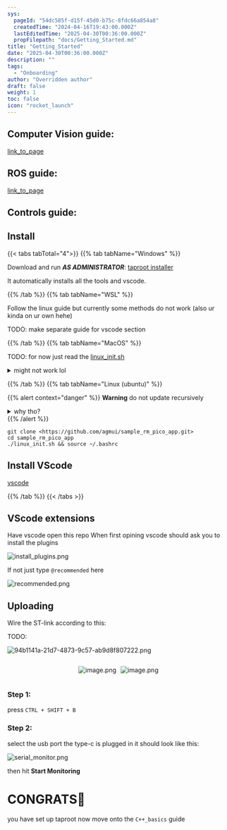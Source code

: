 ```yaml
---
sys:
  pageId: "54dc585f-d15f-45d0-b75c-8fdc66a854a8"
  createdTime: "2024-04-16T19:43:00.000Z"
  lastEditedTime: "2025-04-30T00:36:00.000Z"
  propFilepath: "docs/Getting_Started.md"
title: "Getting_Started"
date: "2025-04-30T00:36:00.000Z"
description: ""
tags:
  - "Onboarding"
author: "Overridden author"
draft: false
weight: 1
toc: false
icon: "rocket_launch"
---
```


## Computer Vision guide:

[link_to_page](86d45bc0-388b-4d26-8848-44f255f73d0e)

## ROS guide:

[link_to_page](3c76c1de-ec8f-46d6-8b0a-294005edc2d5)

## Controls guide:

## Install

{{< tabs tabTotal="4">}}
{{% tab tabName="Windows" %}}

Download and run _**AS ADMINISTRATOR**_: [taproot installer](https://github.com/Thornbots/TeachingFreshies/releases/tag/1.0)

It automatically installs all the tools and vscode.

{{% /tab %}}
{{% tab tabName="WSL" %}}

Follow the linux guide but currently some methods do not work (also ur kinda on ur own hehe)

TODO: make separate guide for vscode section

{{% /tab %}}
{{% tab tabName="MacOS" %}}

TODO: for now just read the [linux_init.sh](https://github.com/agmui/sample_rm_pico_app/blob/main/linux_init.sh)

<details>
<summary>might not work lol</summary>

`brew install libusb pkg-config`

Next install: [vscode](https://code.visualstudio.com/Download)

</details>

{{% /tab %}}
{{% tab tabName="Linux (ubuntu)" %}}

{{% alert context="danger" %}}
**Warning** do not update recursively
<details>
<summary>why tho?</summary>
There are some submodules that may go on for a while (like tinyusb) and I highly
recommend you don't need to get them.
If you want to see what submodules I update just look in `linux_init.sh`
</details>
{{% /alert %}}

```shell
git clone <https://github.com/agmui/sample_rm_pico_app.git>
cd sample_rm_pico_app
./linux_init.sh && source ~/.bashrc
```

## Install VScode

[vscode](https://code.visualstudio.com/Download)

{{% /tab %}}
{{< /tabs >}}

## VScode extensions

Have vscode open this repo
When first opining vscode should ask you to install the plugins

![install_plugins.png](https://prod-files-secure.s3.us-west-2.amazonaws.com/d518164a-d88e-44d1-a4ee-3adb3bd8bce0/89bd30f0-1825-4e77-867b-0a41ce370880/install_plugins.png?X-Amz-Algorithm=AWS4-HMAC-SHA256&X-Amz-Content-Sha256=UNSIGNED-PAYLOAD&X-Amz-Credential=ASIAZI2LB466UOAMWLOE%2F20250704%2Fus-west-2%2Fs3%2Faws4_request&X-Amz-Date=20250704T100941Z&X-Amz-Expires=3600&X-Amz-Security-Token=IQoJb3JpZ2luX2VjECIaCXVzLXdlc3QtMiJIMEYCIQC3%2BRvbOA%2BgRLyhVMBvqfoYl5aBv5EwoNlVNwmmOO86BAIhANzHGa3Sn4vqJ5Fj6uWowClh3VgWUrecf9HcGB6GbtrNKv8DCCoQABoMNjM3NDIzMTgzODA1IgzcyU67JoUWc8tTcHkq3AMSCDZ5uvDO7Fk3PUFTjwBE3G2PTEPlLVVoxiEH%2BonDJTLDr2O2XnzJaBONahgfU6tJf64I55vTA1eeiaU%2BzN%2BDyVqsp40WM8y3IbjBiK9p37e2%2F5gGSNGb9NH9By51mxqGlQlMsQ%2FkILeToX1EIM2KvIvoOdguM2W4Ex48LTLdCvFev27%2FvwGtt2rm2467XwrOwBd3dMj4xFytoxz5giZocIyMY9bVIVa%2BlVzdm%2BcEotnGvPf7DfKIXpSr2raThsHH%2Bcolo98cjBQNrvDgx5VgpNhF12OiWbhSHucHm5d5Y8ayiCGu12n75mwQquWH1l7g2ob%2B%2B2r%2BZ2p5DHmYbiO1fF5s9VA5hePYSZe6uHTEjn6pLSfS7jFFS353tRZcPa1cpbwYbfREFLoj77B%2Bx1yRf34xcemP1jXhicSzh%2BNIvq3Y%2BGTRzLhGiy6iuBiV7c8b7BX9mdRBxXUMHOsDavGblplNObXKdnyAKTqFrKpNPmNKzAqk0xjBVFeX2WCaPUtAxB7thA%2FNpiiZ3Odinm3CPlGhtfVuZ6ZDVhSr87ZgoARZTXyALk%2FvBpPvvXqdB7Rc5JXnnl8KOCNMlndet4ECDfnj%2FAx0WBFJ8%2FtJM%2BbdjFghLs8%2FdkDLYhHH2jCLvp7DBjqkAd%2FwRRZF0OhMN3Jg4ngc8qGE%2FLkn9%2FXORqDw5q5UOrf4LtqIodXKX%2Bb1TUxSzgVyqz3Ro4pKIcn6paYJay14rRW7aCtljLWT6CyY%2BN4gFG4RBIgWxH6HbJ%2FR18GKEqXXIrZ6g2AWGQAOyFoixMkUK3z9nlzlwNYH9RbxhrVeOlmPNgNKqkE198gMorMVFOrX7ptmpj%2BB%2BUkVwiPxDvpoP%2B2TT2ni&X-Amz-Signature=154490fbb40a28a11b4a8694fe90ddbd3e7d327b2f94e8e653fd6b1503cdd306&X-Amz-SignedHeaders=host&x-amz-checksum-mode=ENABLED&x-id=GetObject)

If not just type `@recommended` here  

![recommended.png](https://prod-files-secure.s3.us-west-2.amazonaws.com/d518164a-d88e-44d1-a4ee-3adb3bd8bce0/61e661e9-5d85-4dfc-be0d-8d2097a5e793/recommended.png?X-Amz-Algorithm=AWS4-HMAC-SHA256&X-Amz-Content-Sha256=UNSIGNED-PAYLOAD&X-Amz-Credential=ASIAZI2LB466UOAMWLOE%2F20250704%2Fus-west-2%2Fs3%2Faws4_request&X-Amz-Date=20250704T100941Z&X-Amz-Expires=3600&X-Amz-Security-Token=IQoJb3JpZ2luX2VjECIaCXVzLXdlc3QtMiJIMEYCIQC3%2BRvbOA%2BgRLyhVMBvqfoYl5aBv5EwoNlVNwmmOO86BAIhANzHGa3Sn4vqJ5Fj6uWowClh3VgWUrecf9HcGB6GbtrNKv8DCCoQABoMNjM3NDIzMTgzODA1IgzcyU67JoUWc8tTcHkq3AMSCDZ5uvDO7Fk3PUFTjwBE3G2PTEPlLVVoxiEH%2BonDJTLDr2O2XnzJaBONahgfU6tJf64I55vTA1eeiaU%2BzN%2BDyVqsp40WM8y3IbjBiK9p37e2%2F5gGSNGb9NH9By51mxqGlQlMsQ%2FkILeToX1EIM2KvIvoOdguM2W4Ex48LTLdCvFev27%2FvwGtt2rm2467XwrOwBd3dMj4xFytoxz5giZocIyMY9bVIVa%2BlVzdm%2BcEotnGvPf7DfKIXpSr2raThsHH%2Bcolo98cjBQNrvDgx5VgpNhF12OiWbhSHucHm5d5Y8ayiCGu12n75mwQquWH1l7g2ob%2B%2B2r%2BZ2p5DHmYbiO1fF5s9VA5hePYSZe6uHTEjn6pLSfS7jFFS353tRZcPa1cpbwYbfREFLoj77B%2Bx1yRf34xcemP1jXhicSzh%2BNIvq3Y%2BGTRzLhGiy6iuBiV7c8b7BX9mdRBxXUMHOsDavGblplNObXKdnyAKTqFrKpNPmNKzAqk0xjBVFeX2WCaPUtAxB7thA%2FNpiiZ3Odinm3CPlGhtfVuZ6ZDVhSr87ZgoARZTXyALk%2FvBpPvvXqdB7Rc5JXnnl8KOCNMlndet4ECDfnj%2FAx0WBFJ8%2FtJM%2BbdjFghLs8%2FdkDLYhHH2jCLvp7DBjqkAd%2FwRRZF0OhMN3Jg4ngc8qGE%2FLkn9%2FXORqDw5q5UOrf4LtqIodXKX%2Bb1TUxSzgVyqz3Ro4pKIcn6paYJay14rRW7aCtljLWT6CyY%2BN4gFG4RBIgWxH6HbJ%2FR18GKEqXXIrZ6g2AWGQAOyFoixMkUK3z9nlzlwNYH9RbxhrVeOlmPNgNKqkE198gMorMVFOrX7ptmpj%2BB%2BUkVwiPxDvpoP%2B2TT2ni&X-Amz-Signature=e6786a46524b78d530dc80c8f173c6b74fba5cf48cb78c8f1d1c1bbe9cb3a84f&X-Amz-SignedHeaders=host&x-amz-checksum-mode=ENABLED&x-id=GetObject)

## Uploading

Wire the ST-link according to this:

TODO:

![94b1141a-21d7-4873-9c57-ab9d8f807222.png](https://prod-files-secure.s3.us-west-2.amazonaws.com/d518164a-d88e-44d1-a4ee-3adb3bd8bce0/e5fad17d-ab82-4300-9f4c-505ab4b1202c/94b1141a-21d7-4873-9c57-ab9d8f807222.png?X-Amz-Algorithm=AWS4-HMAC-SHA256&X-Amz-Content-Sha256=UNSIGNED-PAYLOAD&X-Amz-Credential=ASIAZI2LB466UOAMWLOE%2F20250704%2Fus-west-2%2Fs3%2Faws4_request&X-Amz-Date=20250704T100941Z&X-Amz-Expires=3600&X-Amz-Security-Token=IQoJb3JpZ2luX2VjECIaCXVzLXdlc3QtMiJIMEYCIQC3%2BRvbOA%2BgRLyhVMBvqfoYl5aBv5EwoNlVNwmmOO86BAIhANzHGa3Sn4vqJ5Fj6uWowClh3VgWUrecf9HcGB6GbtrNKv8DCCoQABoMNjM3NDIzMTgzODA1IgzcyU67JoUWc8tTcHkq3AMSCDZ5uvDO7Fk3PUFTjwBE3G2PTEPlLVVoxiEH%2BonDJTLDr2O2XnzJaBONahgfU6tJf64I55vTA1eeiaU%2BzN%2BDyVqsp40WM8y3IbjBiK9p37e2%2F5gGSNGb9NH9By51mxqGlQlMsQ%2FkILeToX1EIM2KvIvoOdguM2W4Ex48LTLdCvFev27%2FvwGtt2rm2467XwrOwBd3dMj4xFytoxz5giZocIyMY9bVIVa%2BlVzdm%2BcEotnGvPf7DfKIXpSr2raThsHH%2Bcolo98cjBQNrvDgx5VgpNhF12OiWbhSHucHm5d5Y8ayiCGu12n75mwQquWH1l7g2ob%2B%2B2r%2BZ2p5DHmYbiO1fF5s9VA5hePYSZe6uHTEjn6pLSfS7jFFS353tRZcPa1cpbwYbfREFLoj77B%2Bx1yRf34xcemP1jXhicSzh%2BNIvq3Y%2BGTRzLhGiy6iuBiV7c8b7BX9mdRBxXUMHOsDavGblplNObXKdnyAKTqFrKpNPmNKzAqk0xjBVFeX2WCaPUtAxB7thA%2FNpiiZ3Odinm3CPlGhtfVuZ6ZDVhSr87ZgoARZTXyALk%2FvBpPvvXqdB7Rc5JXnnl8KOCNMlndet4ECDfnj%2FAx0WBFJ8%2FtJM%2BbdjFghLs8%2FdkDLYhHH2jCLvp7DBjqkAd%2FwRRZF0OhMN3Jg4ngc8qGE%2FLkn9%2FXORqDw5q5UOrf4LtqIodXKX%2Bb1TUxSzgVyqz3Ro4pKIcn6paYJay14rRW7aCtljLWT6CyY%2BN4gFG4RBIgWxH6HbJ%2FR18GKEqXXIrZ6g2AWGQAOyFoixMkUK3z9nlzlwNYH9RbxhrVeOlmPNgNKqkE198gMorMVFOrX7ptmpj%2BB%2BUkVwiPxDvpoP%2B2TT2ni&X-Amz-Signature=290ef97822e47700cf196684ade4b5f5e740e1c597de40a09a32bdac87559579&X-Amz-SignedHeaders=host&x-amz-checksum-mode=ENABLED&x-id=GetObject)

<div style="display: flex;flex-direction: row; column-gap:10px; max-width: 630px;justify-content: center;">
<div>

![image.png](https://prod-files-secure.s3.us-west-2.amazonaws.com/d518164a-d88e-44d1-a4ee-3adb3bd8bce0/210ecb78-1116-4d7b-b9b7-2292f66fa2c2/image.png?X-Amz-Algorithm=AWS4-HMAC-SHA256&X-Amz-Content-Sha256=UNSIGNED-PAYLOAD&X-Amz-Credential=ASIAZI2LB466QCIKRIIK%2F20250704%2Fus-west-2%2Fs3%2Faws4_request&X-Amz-Date=20250704T100943Z&X-Amz-Expires=3600&X-Amz-Security-Token=IQoJb3JpZ2luX2VjECIaCXVzLXdlc3QtMiJIMEYCIQCT7JA4317zkSbdbITmq4txp1t3jGriq01Gwpr8XpQAlAIhAML4nYPTismHs8TMV278iLWxQuXHrr1yOf4zUWxf1UUCKv8DCCsQABoMNjM3NDIzMTgzODA1Igz%2Fvu%2BTaE0fWvLJvZQq3AMjCFJtN9bOEjMD5vzN9%2F8sfbJuNgVPmor5C0faVVc3w2vRCFMr7bZkfOIjMXr307qcD9lfsXmd6iwyGNYJ91IvaW2pF%2FA1kC9fPS3T7Edwup9Gr78KPuiyfZ%2F9h9oFS18kcZIikm0jn6lYJXIzvTYkPdj9%2BEoqByUF18clmDTHwJ4XomHiRJ21BjrxO%2BMS8V%2BRmqkHWvrh2YATVX8YP8Nlvgo1qVsrCOHGOBNsJ9k6EwHHKvJqqFM82IIgLCWe4kvdXBh2to4X4wNE13vppkxSmVvgtvmgIILvASdBEROObFSk0ynAxiph4Sw2b8rDe%2BXParXQRu3kOoJtO1vtN4UemTGAvZB4ZS3BpwyynAGuyVDipgfAqq0fyny0ln4g8VuUSgJIVKfapNWpgeVJnGdiONBfV71aXiJwIu%2BuA66DBblS6vbup1szHAykQSJHb1frH5F9S0IkcDiFz3F%2B3p7OyZScoZvkrPkMYKvp5CgYes7Wmkp35jUfJ%2F1CRmqWtOD7AOvn%2B%2Bh4MNLTWkmcV8pCnnAYpHcHOQzpvqVV%2B0hBTS9BZkEPbtlhTR5leeOdN%2FQEeBWvuWLewStfQt43otXpQ7WEZAkGVdwCt%2FljKaM8Yyieg%2FeaRNAiEk4SiTDtvZ7DBjqkARIRJrJVSfSQvz7%2FSlTfxXWdwd0fXqfrp1Hd4ULmvcSKAC3udIa94ojvmpHwdVcEzkOxEDd9cCYldqMJr2yZq8F9FGHlbeExMZbwKOESm7OBH%2BmWl0YcPtFJkit6EutpfZwz5yytEn6iyG7TngIARMlZQrhTqUcJVTpI5%2B5WpT%2Bc%2BxykHoa8pBL6rBQFLghNLR%2BIP8tv0cW4IxdcBQgT9Wos8qBa&X-Amz-Signature=0c37fd15665a2b53bd479a4f9ae46ed238c37dc591286989c472ebec1dc7edc4&X-Amz-SignedHeaders=host&x-amz-checksum-mode=ENABLED&x-id=GetObject)

</div>
<div>

![image.png](https://prod-files-secure.s3.us-west-2.amazonaws.com/d518164a-d88e-44d1-a4ee-3adb3bd8bce0/33a0fd0f-8ca6-4a86-8e09-26e95ded1fff/image.png?X-Amz-Algorithm=AWS4-HMAC-SHA256&X-Amz-Content-Sha256=UNSIGNED-PAYLOAD&X-Amz-Credential=ASIAZI2LB466RWL2AEXL%2F20250704%2Fus-west-2%2Fs3%2Faws4_request&X-Amz-Date=20250704T100944Z&X-Amz-Expires=3600&X-Amz-Security-Token=IQoJb3JpZ2luX2VjECIaCXVzLXdlc3QtMiJHMEUCIHmhiaW0jQWBFxTRrLSOPBHTYyrGy3mMZhpia5seVRbtAiEApiuPSYY%2F%2FjdlmNK7oKeISqYOZ%2BbbMNZHLuxpxlaAKnUq%2FwMIKxAAGgw2Mzc0MjMxODM4MDUiDNPqmD0kHn4kqBGflyrcAwcLZCO8QTXVQl8mL%2Fr2cjAkLg%2BtycnAHLOBH9MNzWc%2BKyN3AHhNLXzoFu4Y8ZvGNswC5O3oEOPaF5sx3pjE51Ri7Bz9MVPzokooaFyGIu2hysDGLhbFzEgYyHSMp4TC%2FAZcQw3G%2BDAZJHv4fsvmpBMPcpo9wn0EbH5j7vIn1bm1IBkC6u%2BPPBWVtL%2FX%2F0gpyTPTGqcGQr10ryJ6glRMyXXG65vfX543ZH6kwGasuNGpZcx0K00OZFiFoNwmh0hfprSG4RCp2%2BZO40IQV9CD2%2FhC%2FCvSS%2BC7Of721TuFDEGz4sgQ%2Fo1RyWnxl7D%2Bvnxl9%2BTPSHEImwOMsPSSo6yP3cEyI%2Fez1YgZv505YO6ULqF%2Bl1RBJc51NG6aYl1oDKIrzufncVfuXftXgA%2FnYRNtqtmxSECUw1iC2N1EfBMLko8jQFe55LKvCI9DX4jbBu7QpV87LsojOmq0w%2FDMif9csRbSBI4x6Ix6VX20QtmDWgxlk5M%2FT4md%2Bmtl8lu4eT259IjfGwXGaKQj3JSiuKhZyxgisVGb0do%2FXs6Mb96BBI3x3%2FzdOQMvJ93%2F7KTaiE0lglD%2BIGsc3Tk8yvJfEiaYKUmUDcH9y%2FDULsNY9B0nBZEhfZHSQKgWdZCmNQelMKq9nsMGOqUBezmIJp6Kmw0kFx0w1o8sd1AEo%2B0mCZud2YXpMzqK59b3ZZldNBEcf6hLoI2cIOQuA4TWObckxzRqWC5qrABtD2AxuJJv55geO5T0KiCYmet%2F6aDYJIWZfWHoqXD8NO9E29ymlePbH3vv91B9QiGL90aUACzAXnp2QRyNGoT4jJEQVQ2uy83nGyd85ZOxTN5OsBKpyFbGP05M1wf0JSul4AzZ9Ksd&X-Amz-Signature=a1b8b7d5d8e366c5dd886eb7d45f9ec3d13da6f1171e110927a4cc870592d6de&X-Amz-SignedHeaders=host&x-amz-checksum-mode=ENABLED&x-id=GetObject)

</div>
</div>

### Step 1:

press `CTRL + SHIFT + B`

### Step 2:

select the usb port the type-c is plugged in it should look like this:

![serial_monitor.png](https://prod-files-secure.s3.us-west-2.amazonaws.com/d518164a-d88e-44d1-a4ee-3adb3bd8bce0/f03f4774-05d4-4393-b6a0-d5efb6d315ab/serial_monitor.png?X-Amz-Algorithm=AWS4-HMAC-SHA256&X-Amz-Content-Sha256=UNSIGNED-PAYLOAD&X-Amz-Credential=ASIAZI2LB466UOAMWLOE%2F20250704%2Fus-west-2%2Fs3%2Faws4_request&X-Amz-Date=20250704T100941Z&X-Amz-Expires=3600&X-Amz-Security-Token=IQoJb3JpZ2luX2VjECIaCXVzLXdlc3QtMiJIMEYCIQC3%2BRvbOA%2BgRLyhVMBvqfoYl5aBv5EwoNlVNwmmOO86BAIhANzHGa3Sn4vqJ5Fj6uWowClh3VgWUrecf9HcGB6GbtrNKv8DCCoQABoMNjM3NDIzMTgzODA1IgzcyU67JoUWc8tTcHkq3AMSCDZ5uvDO7Fk3PUFTjwBE3G2PTEPlLVVoxiEH%2BonDJTLDr2O2XnzJaBONahgfU6tJf64I55vTA1eeiaU%2BzN%2BDyVqsp40WM8y3IbjBiK9p37e2%2F5gGSNGb9NH9By51mxqGlQlMsQ%2FkILeToX1EIM2KvIvoOdguM2W4Ex48LTLdCvFev27%2FvwGtt2rm2467XwrOwBd3dMj4xFytoxz5giZocIyMY9bVIVa%2BlVzdm%2BcEotnGvPf7DfKIXpSr2raThsHH%2Bcolo98cjBQNrvDgx5VgpNhF12OiWbhSHucHm5d5Y8ayiCGu12n75mwQquWH1l7g2ob%2B%2B2r%2BZ2p5DHmYbiO1fF5s9VA5hePYSZe6uHTEjn6pLSfS7jFFS353tRZcPa1cpbwYbfREFLoj77B%2Bx1yRf34xcemP1jXhicSzh%2BNIvq3Y%2BGTRzLhGiy6iuBiV7c8b7BX9mdRBxXUMHOsDavGblplNObXKdnyAKTqFrKpNPmNKzAqk0xjBVFeX2WCaPUtAxB7thA%2FNpiiZ3Odinm3CPlGhtfVuZ6ZDVhSr87ZgoARZTXyALk%2FvBpPvvXqdB7Rc5JXnnl8KOCNMlndet4ECDfnj%2FAx0WBFJ8%2FtJM%2BbdjFghLs8%2FdkDLYhHH2jCLvp7DBjqkAd%2FwRRZF0OhMN3Jg4ngc8qGE%2FLkn9%2FXORqDw5q5UOrf4LtqIodXKX%2Bb1TUxSzgVyqz3Ro4pKIcn6paYJay14rRW7aCtljLWT6CyY%2BN4gFG4RBIgWxH6HbJ%2FR18GKEqXXIrZ6g2AWGQAOyFoixMkUK3z9nlzlwNYH9RbxhrVeOlmPNgNKqkE198gMorMVFOrX7ptmpj%2BB%2BUkVwiPxDvpoP%2B2TT2ni&X-Amz-Signature=2f1673abc3f680dd5e7ff43e79a6a5bd6c2ceabe3960c3e12cdcd1c8d6aa26e0&X-Amz-SignedHeaders=host&x-amz-checksum-mode=ENABLED&x-id=GetObject)

then hit **Start Monitoring**

# CONGRATS🎉

you have set up taproot now move onto the `C++_basics` guide
